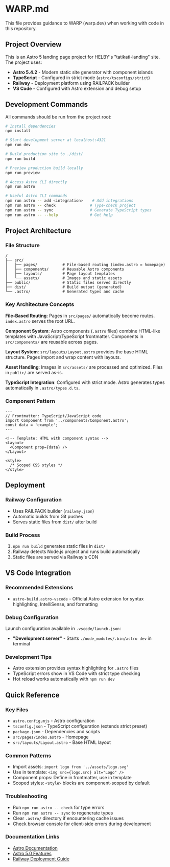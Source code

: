 # WARP.md

This file provides guidance to WARP (warp.dev) when working with code in this repository.

## Project Overview

This is an Astro 5 landing page project for HELBY's "tatikati-landing" site. The project uses:

- **Astro 5.4.2** - Modern static site generator with component islands
- **TypeScript** - Configured in strict mode (`astro/tsconfigs/strict`)
- **Railway** - Deployment platform using RAILPACK builder
- **VS Code** - Configured with Astro extension and debug setup

## Development Commands

All commands should be run from the project root:

```bash
# Install dependencies
npm install

# Start development server at localhost:4321
npm run dev

# Build production site to ./dist/
npm run build

# Preview production build locally
npm run preview

# Access Astro CLI directly
npm run astro

# Useful Astro CLI commands
npm run astro -- add <integration>    # Add integrations
npm run astro -- check               # Type-check project
npm run astro -- sync                # Generate TypeScript types
npm run astro -- --help              # Get help
```

## Project Architecture

### File Structure
```
/
├── src/
│   ├── pages/           # File-based routing (index.astro = homepage)
│   ├── components/      # Reusable Astro components
│   ├── layouts/         # Page layout templates
│   └── assets/          # Images and static assets
├── public/              # Static files served directly
├── dist/                # Build output (generated)
└── .astro/              # Generated types and cache
```

### Key Architecture Concepts

**File-Based Routing**: Pages in `src/pages/` automatically become routes. `index.astro` serves the root URL.

**Component System**: Astro components (`.astro` files) combine HTML-like templates with JavaScript/TypeScript frontmatter. Components in `src/components/` are reusable across pages.

**Layout System**: `src/layouts/Layout.astro` provides the base HTML structure. Pages import and wrap content with layouts.

**Asset Handling**: Images in `src/assets/` are processed and optimized. Files in `public/` are served as-is.

**TypeScript Integration**: Configured with strict mode. Astro generates types automatically in `.astro/types.d.ts`.

### Component Pattern
```astro
---
// Frontmatter: TypeScript/JavaScript code
import Component from '../components/Component.astro';
const data = 'example';
---

<!-- Template: HTML with component syntax -->
<Layout>
  <Component prop={data} />
</Layout>

<style>
  /* Scoped CSS styles */
</style>
```

## Deployment

### Railway Configuration
- Uses RAILPACK builder (`railway.json`)
- Automatic builds from Git pushes
- Serves static files from `dist/` after build

### Build Process
1. `npm run build` generates static files in `dist/`
2. Railway detects Node.js project and runs build automatically
3. Static files are served via Railway's CDN

## VS Code Integration

### Recommended Extensions
- `astro-build.astro-vscode` - Official Astro extension for syntax highlighting, IntelliSense, and formatting

### Debug Configuration
Launch configuration available in `.vscode/launch.json`:
- **"Development server"** - Starts `./node_modules/.bin/astro dev` in terminal

### Development Tips
- Astro extension provides syntax highlighting for `.astro` files
- TypeScript errors show in VS Code with strict type checking
- Hot reload works automatically with `npm run dev`

## Quick Reference

### Key Files
- `astro.config.mjs` - Astro configuration
- `tsconfig.json` - TypeScript configuration (extends strict preset)
- `package.json` - Dependencies and scripts
- `src/pages/index.astro` - Homepage
- `src/layouts/Layout.astro` - Base HTML layout

### Common Patterns
- Import assets: `import logo from '../assets/logo.svg'`
- Use in template: `<img src={logo.src} alt="Logo" />`
- Component props: Define in frontmatter, use in template
- Scoped styles: `<style>` blocks are component-scoped by default

### Troubleshooting
- Run `npm run astro -- check` for type errors
- Run `npm run astro -- sync` to regenerate types
- Clear `.astro/` directory if encountering cache issues
- Check browser console for client-side errors during development

### Documentation Links
- [Astro Documentation](https://docs.astro.build)
- [Astro 5.0 Features](https://astro.build/blog/astro-5/)
- [Railway Deployment Guide](https://railway.app/template/Ic0JBh)
